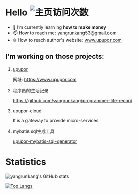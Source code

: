 # Hello ![主页访问次数](https://visitor-badge.glitch.me/badge?page_id=github_yangrunkang)

- 🌱 I’m currently learning **how to make money**
- 📫 How to reach me: yangrunkang53@gmail.com
- 🌐 How to reach author's website: www.upupor.com

## I'm working on those projects:
1. [upupor](https://github.com/yangrunkang/upupor)

    网址: https://www.upupor.com

2. 程序员的生活记录

    https://github.com/yangrunkang/programmer-life-record

3. upupor-cloud  

    It is a gateway to provide micro-services

4. mybatis sql生成工具

    [upupor-mybatis-sql-generator](https://github.com/upupor/upupor-mybatis-sql-generator)

# Statistics

![yangrunkang's GitHub stats](https://github-readme-stats.vercel.app/api?username=yangrunkang&count_private=true&show_icons=true&theme=tokyonight&include_all_commits=true&show_owner=true)

[![Top Langs](https://github-readme-stats.vercel.app/api/top-langs/?username=yangrunkang&layout=compact)](https://github.com/yangrunkang)
